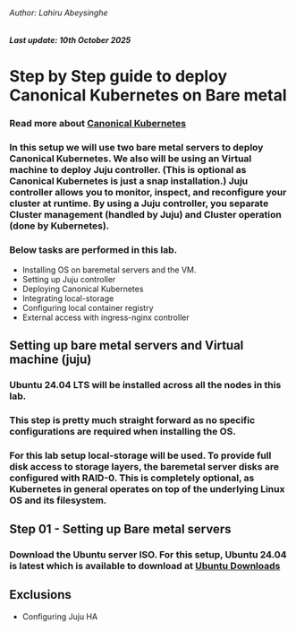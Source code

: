 ###### Author: Lahiru Abeysinghe
##### Last update: 10th October 2025
# Step by Step guide to deploy Canonical Kubernetes on Bare metal


### Read more about [Canonical Kubernetes](https://documentation.ubuntu.com/canonical-kubernetes/release-1.32/)

### In this setup we will use two bare metal servers to deploy Canonical Kubernetes. We also will be using an Virtual machine to deploy Juju controller. (This is optional as Canonical Kubernetes is just a snap installation.) Juju controller allows you to monitor, inspect, and reconfigure your cluster at runtime. By using a Juju controller, you separate Cluster management (handled by Juju) and Cluster operation (done by Kubernetes).

### Below tasks are performed in this lab.

+ Installing OS on baremetal servers and the VM. 
+ Setting up Juju controller
+ Deploying Canonical Kubernetes
+ Integrating local-storage
+ Configuring local container registry
+ External access with ingress-nginx controller

## Setting up bare metal servers and Virtual machine (juju)
### Ubuntu 24.04 LTS will be installed across all the nodes in this lab. 

### This step is pretty much straight forward as no specific configurations are required when installing the OS. 

### For this lab setup local-storage will be used. To provide full disk access to storage layers, the baremetal server disks are configured with RAID-0. This is completely optional, as Kubernetes in general operates on top of the underlying Linux OS and its filesystem. 

## Step 01 - Setting up Bare metal servers
### Download the Ubuntu server ISO. For this setup, Ubuntu 24.04 is latest which is available to download at [Ubuntu Downloads](https://ubuntu.com/download/server)
## Exclusions
+ Configuring Juju HA
